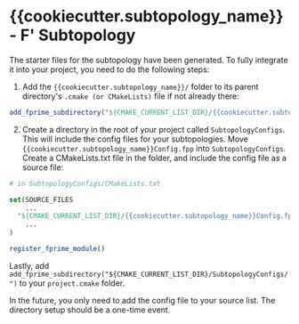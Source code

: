 # {{cookiecutter.subtopology_name}} - F' Subtopology

The starter files for the subtopology have been generated. To fully integrate it into your project, you need to do the following steps:

1. Add the `{{cookiecutter.subtopology_name}}/` folder to its parent directory's `.cmake (or CMakeLists)` file if not already there:

```cmake
add_fprime_subdirectory("${CMAKE_CURRENT_LIST_DIR}/{{cookiecutter.subtopology_name}}/")
```

2. Create a directory in the root of your project called `SubtopologyConfigs`. This will include the config files for your subtopologies. Move `{{cookiecutter.subtopology_name}}Config.fpp` into `SubtopologyConfigs`. Create a CMakeLists.txt file in the folder, and include the config file as a source file:

```cmake
# in SubtopologyConfigs/CMakeLists.txt

set(SOURCE_FILES
    ...
  "${CMAKE_CURRENT_LIST_DIR}/{{cookiecutter.subtopology_name}}Config.fpp"
    ...
)

register_fprime_module()
```

Lastly, add `add_fprime_subdirectory("${CMAKE_CURRENT_LIST_DIR}/SubtopologyConfigs/")` to your `project.cmake` folder.

In the future, you only need to add the config file to your source list. The directory setup should be a one-time event.